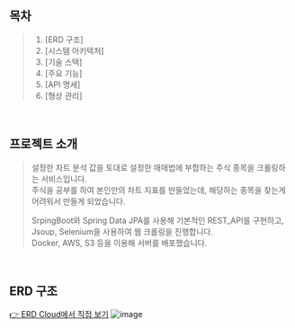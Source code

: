 ## 목차
> 1. [ERD 구조]
> 2. [시스템 아키텍처]
> 3. [기술 스택]
> 4. [주요 기능]
> 5. [API 명세]
> 6. [형상 관리]

<br/>

## 프로젝트 소개
> 설정한 차트 분석 값을 토대로 설정한 매매법에 부합하는 주식 종목을 크롤링하는 서비스입니다.<br>
> 주식을 공부를 하여 본인만의 차트 지표를 만들었는데, 해당하는 종목을 찾는게 어려워서 만들게 되었습니다.<br>
>
> SrpingBoot와 Spring Data JPA를 사용해 기본적인 REST_API를 구현하고,<br>
> Jsoup, Selenium을 사용하여 웹 크롤링을 진행합니다.<br>
> Docker, AWS, S3 등을 이용해 서버를 배포했습니다.<br>

<br/>

## ERD 구조
[👉 ERD Cloud에서 직접 보기](https://www.erdcloud.com/d/pbYsjZKJuxze9K8uc)
![image](https://github.com/user-attachments/assets/86b10498-83d5-4255-a490-da34e60b9978)

